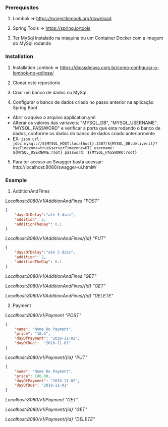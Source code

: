 
### Prerequisites

1. Lombok => https://projectlombok.org/download

2. Spring Tools => https://spring.io/tools

3. Ter MySql instalado na máquina ou um Container Docker com a imagem do MySql rodando

### Installation

1. Installation Lombok => https://dicasdejava.com.br/como-configurar-o-lombok-no-eclipse/

2. Clonar este repositorio

3. Criar um banco de dados no MySql

4. Configurar o banco de dados criado no passo anterior na aplicação Spring Boot

  * Abrir o aquivo o arquivo application.yml
  * Alterar os valores das variaveis: "MYSQL_DB", "MYSQL_USERNAME", "MYSQL_PASSWORD" e verificar a porta que esta rodando o banco de dados, conforme os dados do banco de dados criado anteriormente
  * EX: ```json
        url: jdbc:mysql://${MYSQL_HOST:localhost}:3307/${MYSQL_DB:deliverit}?useTimezone=true&serverTimezone=UTC
        username: ${MYSQL_USERNAME:root}
        password: ${MYSQL_PASSWORD:root}
        ```

5. Para ter acesso ao Swagger basta acessar: http://localhost:8080/swagger-ui.html#/

### Example

1. AdditionAndFines

*Localhost:8080/v1/AdditionAndFines "POST"*
```json
{
    "daysOfDelay":"até 3 dias",
    "addition": 2,
    "additionTheDay": 0.1
}
```
*Localhost:8080/v1/AdditionAndFines/{id} "PUT"*
```json
{
    "daysOfDelay":"até 3 dias",
    "addition": 2,
    "additionTheDay": 0.1
}
```
*Localhost:8080/v1/AdditionAndFines "GET"*

*Localhost:8080/v1/AdditionAndFines/{id} "GET"*

*Localhost:8080/v1/AdditionAndFines/{id} "DELETE"*

2. Payment

*Localhost:8080/v1/Payment "POST"*
```json
{
    "name": "Nome Do Payment",
    "price": "10.5",
    "dayOfPayment": "2018-11-02",
    "dayOfDue":  "2018-11-01"
}
```

*Localhost:8080/v1/Payment/{id} "PUT"*
```json
{
    "name": "Nome Do Payment",
    "price": 100.00,
    "dayOfPayment": "2018-11-02",
    "dayOfDue": "2018-11-01"
}
```

*Localhost:8080/v1/Payment "GET"*

*Localhost:8080/v1/Payment/{id} "GET"*

*Localhost:8080/v1/Payment/{id} "DELETE"*
